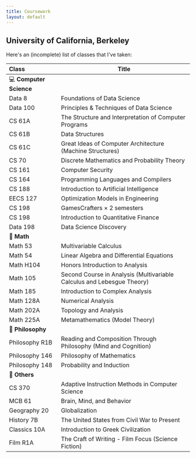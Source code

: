 ```yaml
---
title: Coursework
layout: default
---
```


## University of California, Berkeley

Here's an (incomplete) list of classes that I've taken:

| Class                   | Title                                                                  |
| :---------------------- | ---------------------------------------------------------------------- |
| 💻 **Computer Science** |                                                                        |
| Data 8                  | Foundations of Data Science                                            |
| Data 100                | Principles & Techniques of Data Science                                |
| CS 61A                  | The Structure and Interpretation of Computer Programs                  |
| CS 61B                  | Data Structures                                                        |
| CS 61C                  | Great Ideas of Computer Architecture (Machine Structures)              |
| CS 70                   | Discrete Mathematics and Probability Theory                            |
| CS 161                  | Computer Security                                                      |
| CS 164                  | Programming Languages and Compilers                                    |
| CS 188                  | Introduction to Artificial Intelligence                                |
| EECS 127                | Optimization Models in Engineering                                     |
| CS 198                  | GamesCrafters × 2 semesters                                            |
| CS 198                  | Introduction to Quantitative Finance                                   |
| Data 198                | Data Science Discovery                                                 |
| 🔢 **Math**             |                                                                        |
| Math 53                 | Multivariable Calculus                                                 |
| Math 54                 | Linear Algebra and Differential Equations                              |
| Math H104               | Honors Introduction to Analysis                                        |
| Math 105                | Second Course in Analysis (Multivariable Calculus and Lebesgue Theory) |
| Math 185                | Introduction to Complex Analysis                                       |
| Math 128A               | Numerical Analysis                                                     |
| Math 202A               | Topology and Analysis                                                  |
| Math 225A               | Metamathematics (Model Theory)                                         |
| 🤔 **Philosophy**       |                                                                        |
| Philosophy R1B          | Reading and Composition Through Philosophy (Mind and Cognition)        |
| Philosophy 146          | Philosophy of Mathematics                                              |
| Philosophy 148          | Probability and Induction                                              |
| 🔖 **Others**           |                                                                        |
| CS 370                  | Adaptive Instruction Methods in Computer Science                       |
| MCB 61                  | Brain, Mind, and Behavior                                              |
| Geography 20            | Globalization                                                          |
| History 7B              | The United States from Civil War to Present                            |
| Classics 10A            | Introduction to Greek Civilization                                     |
| Film R1A                | The Craft of Writing - Film Focus (Science Fiction)                    |
